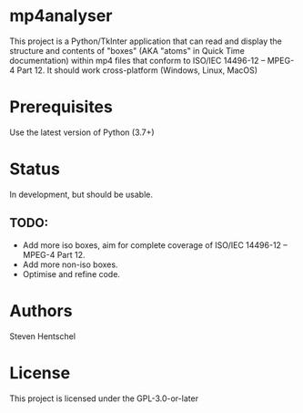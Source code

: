 # mp4analyser #
This project is a Python/TkInter application that can read and display the structure and contents of "boxes" 
(AKA "atoms" in Quick Time documentation) within mp4 files that conform to ISO/IEC 14496-12 – MPEG-4 Part 12.
It should work cross-platform (Windows, Linux, MacOS)

# Prerequisites #
Use the latest version of Python (3.7+)

# Status #
In development, but should be usable.

## TODO: ##
* Add more iso boxes, aim for complete coverage of ISO/IEC 14496-12 – MPEG-4 Part 12.
* Add more non-iso boxes.
* Optimise and refine code.

# Authors #
Steven Hentschel

# License #
This project is licensed under the GPL-3.0-or-later

